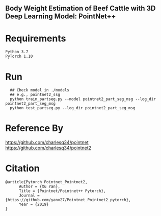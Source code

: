 ## Body Weight Estimation of Beef Cattle with 3D Deep Learning Model: PointNet++

# Requirements  
  ``` 
  Python 3.7  
  PyTorch 1.10
 ``` 
# Run
``` 
  ## Check model in ./models   
  ## e.g., pointnet2_ssg  
  python train_partseg.py --model pointnet2_part_seg_msg --log_dir pointnet2_part_seg_msg  
  python test_partseg.py --log_dir pointnet2_part_seg_msg
 ``` 
# Reference By  
 https://github.com/charlesq34/pointnet  
 https://github.com/charlesq34/pointnet2
 # Citation

```
@article{Pytorch_Pointnet_Pointnet2,  
      Author = {Xu Yan},  
      Title = {Pointnet/Pointnet++ Pytorch},  
      Journal = {https://github.com/yanx27/Pointnet_Pointnet2_pytorch},  
      Year = {2019}  
}
``` 

